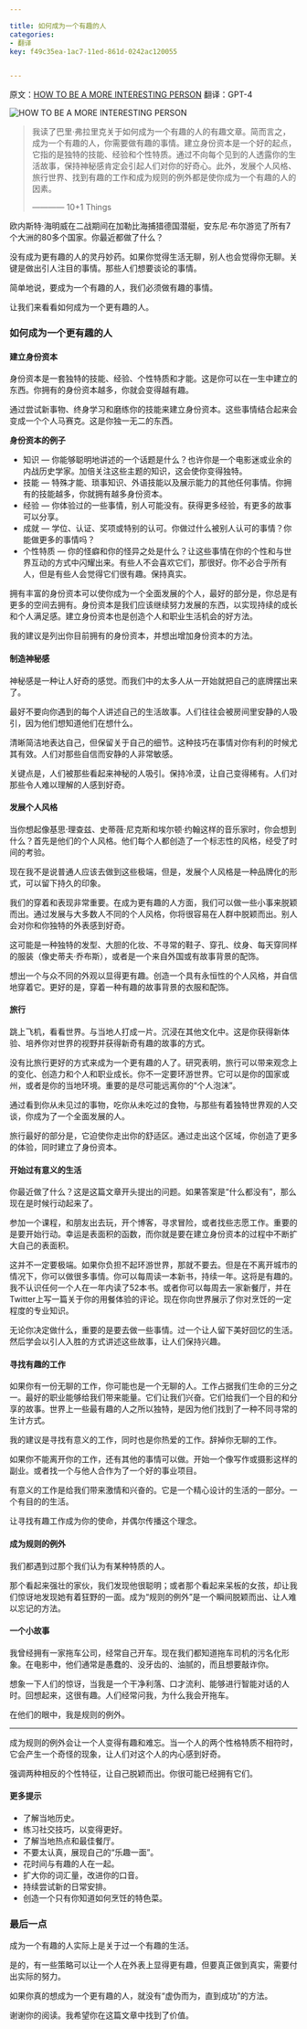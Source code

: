 ```yaml
---

title: 如何成为一个有趣的人
categories:
- 翻译
key: f49c35ea-1ac7-11ed-861d-0242ac120055


---
```


原文：[HOW TO BE A MORE INTERESTING PERSON](https://barryfralick.com/interesting-person#utm_source=rishikesh.substack.com)
翻译：GPT-4

![HOW TO BE A MORE INTERESTING PERSON](https://icdb-images.oss-cn-hangzhou.aliyuncs.com/news/2023/07/04/00006-552925015.jpg)

> 我读了巴里·弗拉里克关于如何成为一个有趣的人的有趣文章。简而言之，成为一个有趣的人，你需要做有趣的事情。建立身份资本是一个好的起点，它指的是独特的技能、经验和个性特质。通过不向每个见到的人透露你的生活故事，保持神秘感肯定会引起人们对你的好奇心。此外，发展个人风格、旅行世界、找到有趣的工作和成为规则的例外都是使你成为一个有趣的人的因素。
> 
> ———— 10+1 Things

欧内斯特·海明威在二战期间在加勒比海捕猎德国潜艇，安东尼·布尔游览了所有7个大洲的80多个国家。你最近都做了什么？

没有成为更有趣的人的灵丹妙药。如果你觉得生活无聊，别人也会觉得你无聊。关键是做出引人注目的事情。那些人们想要谈论的事情。

简单地说，要成为一个有趣的人，我们必须做有趣的事情。

让我们来看看如何成为一个更有趣的人。

### 如何成为一个更有趣的人
#### 建立身份资本

身份资本是一套独特的技能、经验、个性特质和才能。这是你可以在一生中建立的东西。你拥有的身份资本越多，你就会变得越有趣。

通过尝试新事物、终身学习和磨练你的技能来建立身份资本。这些事情结合起来会变成一个个人马赛克。这是你独一无二的东西。

**身份资本的例子**

- 知识 — 你能够聪明地讲述的一个话题是什么？也许你是一个电影迷或业余的内战历史学家。加倍关注这些主题的知识，这会使你变得独特。
- 技能 — 特殊才能、琐事知识、外语技能以及展示能力的其他任何事情。你拥有的技能越多，你就拥有越多身份资本。
- 经验 — 你体验过的一些事情，别人可能没有。获得更多经验，有更多的故事可以分享。
- 成就 — 学位、认证、奖项或特别的认可。你做过什么被别人认可的事情？你能做更多的事情吗？
- 个性特质 — 你的怪癖和你的怪异之处是什么？让这些事情在你的个性和与世界互动的方式中闪耀出来。有些人不会喜欢它们，那很好。你不必合乎所有人，但是有些人会觉得它们很有趣。保持真实。

拥有丰富的身份资本可以使你成为一个全面发展的个人，最好的部分是，你总是有更多的空间去拥有。身份资本是我们应该继续努力发展的东西，以实现持续的成长和个人满足感。建立身份资本也是创造个人和职业生活机会的好方法。

我的建议是列出你目前拥有的身份资本，并想出增加身份资本的方法。

#### 制造神秘感

神秘感是一种让人好奇的感觉。而我们中的太多人从一开始就把自己的底牌摆出来了。

最好不要向你遇到的每个人讲述自己的生活故事。人们往往会被房间里安静的人吸引，因为他们想知道他们在想什么。

清晰简洁地表达自己，但保留关于自己的细节。这种技巧在事情对你有利的时候尤其有效。人们对那些自信而安静的人非常敏感。

关键点是，人们被那些看起来神秘的人吸引。保持冷漠，让自己变得稀有。人们对那些令人难以理解的人感到好奇。

#### 发展个人风格

当你想起像基思·理查兹、史蒂薇·尼克斯和埃尔顿·约翰这样的音乐家时，你会想到什么？首先是他们的个人风格。他们每个人都创造了一个标志性的风格，经受了时间的考验。

现在我不是说普通人应该去做到这些极端，但是，发展个人风格是一种品牌化的形式，可以留下持久的印象。

我们的穿着和表现非常重要。在成为更有趣的人方面，我们可以做一些小事来脱颖而出。通过发展与大多数人不同的个人风格，你将很容易在人群中脱颖而出。别人会对你和你独特的外表感到好奇。

这可能是一种独特的发型、大胆的化妆、不寻常的鞋子、穿孔、纹身、每天穿同样的服装（像史蒂夫·乔布斯），或者是一个来自外国或有故事背景的配饰。

想出一个与众不同的外观以显得更有趣。创造一个具有永恒性的个人风格，并自信地穿着它。更好的是，穿着一种有趣的故事背景的衣服和配饰。

#### 旅行

跳上飞机，看看世界。与当地人打成一片。沉浸在其他文化中。这是你获得新体验、培养你对世界的视野并获得新奇有趣的故事的方式。

没有比旅行更好的方式来成为一个更有趣的人了。研究表明，旅行可以带来观念上的变化、创造力和个人和职业成长。你不一定要环游世界。它可以是你的国家或州，或者是你的当地环境。重要的是尽可能远离你的“个人泡沫”。

通过看到你从未见过的事物，吃你从未吃过的食物，与那些有着独特世界观的人交谈，你成为了一个全面发展的人。

旅行最好的部分是，它迫使你走出你的舒适区。通过走出这个区域，你创造了更多的体验，同时建立了身份资本。

#### 开始过有意义的生活

你最近做了什么？这是这篇文章开头提出的问题。如果答案是“什么都没有”，那么现在是时候行动起来了。

参加一个课程，和朋友出去玩，开个博客，寻求冒险，或者找些志愿工作。重要的是要开始行动。幸运是表面积的函数，而你就是要在建立身份资本的过程中不断扩大自己的表面积。

这并不一定要极端。如果你负担不起环游世界，那就不要去。但是在不离开城市的情况下，你可以做很多事情。你可以每周读一本新书，持续一年。这将是有趣的。我不认识任何一个人在一年内读了52本书。或者你可以每周去一家新餐厅，并在Twitter上写一篇关于你的用餐体验的评论。现在你向世界展示了你对烹饪的一定程度的专业知识。

无论你决定做什么，重要的是要去做一些事情。过一个让人留下美好回忆的生活。然后学会以引人入胜的方式讲述这些故事，让人们保持兴趣。

#### 寻找有趣的工作

如果你有一份无聊的工作，你可能也是一个无聊的人。工作占据我们生命的三分之一。最好的职业能够给我们带来能量。它们让我们兴奋。它们给我们一个目的和分享的故事。世界上一些最有趣的人之所以独特，是因为他们找到了一种不同寻常的生计方式。

我的建议是寻找有意义的工作，同时也是你热爱的工作。辞掉你无聊的工作。

如果你不能离开你的工作，还有其他的事情可以做。开始一个像写作或摄影这样的副业。或者找一个与他人合作为了一个好的事业项目。

有意义的工作是给我们带来激情和兴奋的。它是一个精心设计的生活的一部分。一个有目的的生活。

让寻找有趣工作成为你的使命，并偶尔传播这个理念。

#### 成为规则的例外

我们都遇到过那个我们认为有某种特质的人。

那个看起来强壮的家伙，我们发现他很聪明；或者那个看起来呆板的女孩，却让我们惊讶地发现她有着狂野的一面。成为“规则的例外”是一个瞬间脱颖而出、让人难以忘记的方法。

#### 一个小故事

我曾经拥有一家拖车公司，经常自己开车。现在我们都知道拖车司机的污名化形象。在电影中，他们通常是愚蠢的、没牙齿的、油腻的，而且想要敲诈你。

想象一下人们的惊讶，当我是一个干净利落、口才流利、能够进行智能对话的人时。回想起来，这很有趣。人们经常问我，为什么我会开拖车。

在他们的眼中，我是规则的例外。

***

成为规则的例外会让一个人变得有趣和难忘。当一个人的两个性格特质不相符时，它会产生一个奇怪的现象，让人们对这个人的内心感到好奇。

强调两种相反的个性特征，让自己脱颖而出。你很可能已经拥有它们。

#### 更多提示
- 了解当地历史。
- 练习社交技巧，以变得更好。
- 了解当地热点和最佳餐厅。
- 不要太认真，展现自己的“乐趣一面”。
- 花时间与有趣的人在一起。
- 扩大你的词汇量，改进你的口音。
- 持续尝试新的日常安排。
- 创造一个只有你知道如何烹饪的特色菜。

### 最后一点
成为一个有趣的人实际上是关于过一个有趣的生活。

是的，有一些策略可以让一个人在外表上显得更有趣，但要真正做到真实，需要付出实际的努力。

如果你真的想成为一个更有趣的人，就没有“虚伪而为，直到成功”的方法。

谢谢你的阅读。我希望你在这篇文章中找到了价值。